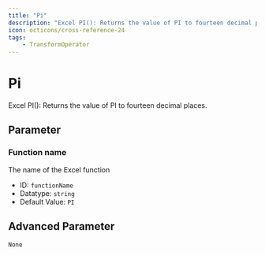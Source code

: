```yaml
---
title: "Pi"
description: "Excel PI(): Returns the value of PI to fourteen decimal places."
icon: octicons/cross-reference-24
tags: 
    - TransformOperator
---
```

# Pi
<!-- This file was generated - DO NOT CHANGE IT MANUALLY -->



Excel PI(): Returns the value of PI to fourteen decimal places.

## Parameter

### Function name

The name of the Excel function

- ID: `functionName`
- Datatype: `string`
- Default Value: `PI`





## Advanced Parameter

`None`